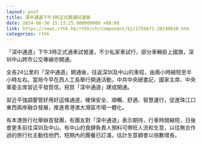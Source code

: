 ```yaml
---
layout: post
title: 深中通道下午3時正式開通試運營
date: 2024-06-30 15:13:25.000000000 +08:00
link: https://news.rthk.hk/rthk/ch/component/k2/1759671-20240630.htm
categories: rthk
---
```


「深中通道」下午3時正式通車試營運，不少私家車試行，部分車輛掛上國旗，深圳中山跨市公交專線亦開通。

全長24公里的「深中通道」開通後，往返深圳及中山的車程，由兩小時縮短至半小時左右。當局今早在西人工島舉行開通活動，中共中央總書記、國家主席、中央軍委主席習近平發賀信，祝賀「深中通道」建成開通。

習近平強調要管好用好這條通道，確保安全、順暢、舒適、智慧運行，促進珠江口東西兩岸融合發展，推進粵港澳大灣區市場一體化。

有本港旅行社舉辦首發團，有團友對「深中通道」表示期待，行車時間縮短，日後會更多前往深圳及中山。有中山的食肆負責人預料可帶旺人流和生意，以往無合作過的旅行社主動找他們，短期內的團餐已訂滿，估計生意額會以倍數增長。
